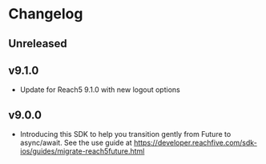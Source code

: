 # Changelog


## Unreleased

## v9.1.0
- Update for Reach5 9.1.0 with new logout options

## v9.0.0
- Introducing this SDK to help you transition gently from Future to async/await. See the use guide at https://developer.reachfive.com/sdk-ios/guides/migrate-reach5future.html
